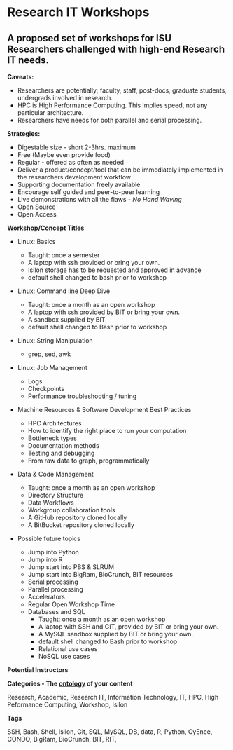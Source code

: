 Research IT Workshops
=============================
A proposed set of workshops for ISU Researchers challenged with high-end Research IT needs.
---------------------------------------------------

**Caveats:**

- Researchers are potentially; faculty, staff, post-docs, graduate students, undergrads involved in research.
- HPC is High Performance Computing. This implies speed, not any particular architecture.
- Researchers have needs for both parallel and serial processing.

**Strategies:**

- Digestable size - short 2-3hrs. maximum
- Free (Maybe even provide food)
- Regular - offered as often as needed
- Deliver a product/concept/tool that can be immediately implemented in the researchers development workflow
- Supporting documentation freely available
- Encourage self guided and peer-to-peer learning
- Live demonstrations with all the flaws - *No Hand Waving*
- Open Source
- Open Access

**Workshop/Concept Titles**

- Linux: Basics
	- Taught: once a semester
	- A laptop with ssh provided or bring your own.
	- Isilon storage has to be requested and approved in advance
	- default shell changed to bash prior to workshop

- Linux: Command line Deep Dive
	- Taught: once a month as an open workshop
	- A laptop with ssh provided by BIT or bring your own.
	- A sandbox supplied by BIT
	- default shell changed to Bash prior to workshop

- Linux: String Manipulation
	- grep, sed, awk

- Linux: Job Management
	- Logs
	- Checkpoints
	- Performance troubleshooting / tuning

- Machine Resources & Software Development Best Practices
	- HPC Architectures
	- How to identify the right place to run your computation
	- Bottleneck types
	- Documentation methods
	- Testing and debugging
	- From raw data to graph, programmatically

- Data & Code Management
	- Taught: once a month as an open workshop
	- Directory Structure
	- Data Workflows
	- Workgroup collaboration tools 
	- A GitHub repository cloned locally
	- A BitBucket repository cloned locally


- Possible future topics
	- Jump into Python
	- Jump into R
	- Jump start into PBS & SLRUM 
	- Jump start into BigRam, BioCrunch, BIT resources
	- Serial processing
	- Parallel processing
	- Accelerators
	- Regular Open Workshop Time
	- Databases and SQL
		- Taught: once a month as an open workshop
		- A laptop with SSH and GIT, provided by BIT or bring your own.
		- A MySQL sandbox supplied by BIT or bring your own.
		- default shell changed to Bash prior to workshop
		- Relational use cases
		- NoSQL use cases

**Potential Instructors**

**Categories - The [ontology](http://en.wikipedia.org/wiki/Ontology_(information_science)) of your content**

Research, Academic, Research IT, Information Technology, IT, HPC, High Peformance Computing, Workshop, Isilon

**Tags**

SSH, Bash, Shell, Isilon, Git, SQL, MySQL, DB, data, R, Python, CyEnce, CONDO, BigRam, BioCrunch, BIT, RIT,

